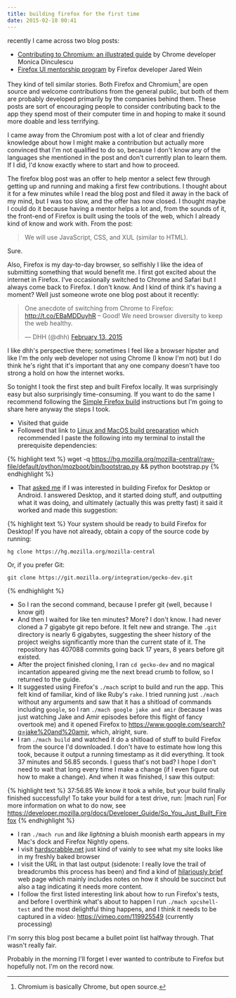 ```yaml
---
title: building firefox for the first time
date: 2015-02-18 00:41
---
```


recently I came across two blog posts:

* [Contributing to Chromium: an illustrated guide][1] by Chrome developer Monica Dinculescu
* [Firefox UI mentorship program][2] by Firefox developer Jared Wein

[1]: http://meowni.ca/posts/chromium-101/
[2]: https://msujaws.wordpress.com/2015/02/11/firefox-ui-mentorship-program/

They kind of tell similar stories. Both Firefox and Chromium[^1] are open
source and welcome contributions from the general public, but both of them are
probably developed primarily by the companies behind them. These posts are sort
of encouraging people to consider contributing back to the app they spend most
of their computer time in and hoping to make it sound more doable and less
terrifying.

[^1]: Chromium is basically Chrome, but open source.

I came away from the Chromium post with a lot of clear and friendly knowledge
about how I might make a contribution but actually more convinced that I'm not
qualified to do so, because I don't know any of the languages she mentioned in
the post and don't currently plan to learn them. If I did, I'd know exactly
where to start and how to proceed.

The firefox blog post was an offer to help mentor a select few through getting
up and running and making a first few contributions. I thought about it for a
few minutes while I read the blog post and filed it away in the back of my mind,
but I was too slow, and the offer has now closed. I thought maybe I could do it
because having a mentor helps a lot and, from the sounds of it, the front-end of
Firefox is built using the tools of the web, which I already kind of know and
work with. From the post:

> We will use JavaScript, CSS, and XUL (similar to HTML).

Sure.

Also, Firefox is my day-to-day browser, so selfishly I like the idea of
submitting something that would benefit me. I first got excited about the
internet in Firefox. I've occasionally switched to Chrome and Safari but I
always come back to Firefox. I don't know. And I kind of think it's having a
moment? Well just someone wrote one blog post about it recently:

<blockquote class="twitter-tweet" data-cards="hidden" lang="en"><p>One anecdote
of switching from Chrome to Firefox: <a
href="http://t.co/EBaMDDuyhR">http://t.co/EBaMDDuyhR</a> – Good! We need browser
diversity to keep the web healthy.</p>&mdash; DHH (@dhh) <a
href="https://twitter.com/dhh/status/566319232346890240">February 13,
2015</a></blockquote>

I like dhh's perspective there; sometimes I feel like a browser hipster and like
I'm the only web developer not using Chrome (I know I'm not) but I do think he's
right that it's important that any one company doesn't have too strong a hold on
how the internet works.

So tonight I took the first step and built Firefox locally. It was surprisingly
easy but also surprisingly time-consuming. If you want to do the same I
recommend following the [Simple Firefox build][3] instructions but I'm going to
share here anyway the steps I took.

[3]: https://developer.mozilla.org/en-US/docs/Simple_Firefox_build

* Visited that guide
* Followed that link to [Linux and MacOS build preparation][4] which recommended
  I paste the following into my terminal to install the prerequisite
  dependencies:

{% highlight text %}
wget -q https://hg.mozilla.org/mozilla-central/raw-file/default/python/mozboot/bin/bootstrap.py && python bootstrap.py
{% endhighlight %}

* That [asked me][5] if I was interested in building Firefox for Desktop or
  Android. I answered Desktop, and it started doing stuff, and outputting what
  it was doing, and ultimately (actually this was pretty fast) it said it worked
  and made this suggestion:

{% highlight text %}
Your system should be ready to build Firefox for Desktop! If you have not already,
obtain a copy of the source code by running:

    hg clone https://hg.mozilla.org/mozilla-central

Or, if you prefer Git:

    git clone https://git.mozilla.org/integration/gecko-dev.git
{% endhighlight %}

* So I ran the second command, because I prefer git (well, because I know git)
* And then I waited for like ten minutes? More? I don't know. I had never cloned
  a 7 gigabyte git repo before. It felt new and strange. The `.git` directory is
  nearly 6 gigabytes, suggesting the sheer history of the project weighs
  significantly more than the current state of it. The repository has 407088
  commits going back 17 years, 8 years before git existed.
* After the project finished cloning, I ran `cd gecko-dev` and no magical
  incantation appeared giving me the next bread crumb to follow, so I returned
  to the guide.
* It suggested using Firefox's `./mach` script to build and run the app. This
  felt kind of familiar, kind of like Ruby's `rake`. I tried running just
  `./mach` without any arguments and saw that it has a shitload of commands
  including `google`, so I ran `./mach google jake and amir` (because I was just
  watching Jake and Amir episodes before this flight of fancy overtook me) and
  it opened Firefox to <https://www.google.com/search?q=jake%20and%20amir>,
  which, alright, sure.
* I ran `./mach build` and watched it do a shitload of stuff to build Firefox
  from the source I'd downloaded. I don't have to estimate how long this took,
  because it output a running timestamp as it did everything. It took 37
  minutes and 56.85 seconds. I guess that's not bad? I hope I don't need to wait
  that long every time I make a change (if I even figure out how to make a
  change). And when it was finished, I saw this output:

{% highlight text %}
37:56.85 We know it took a while, but your build finally finished successfully!
To take your build for a test drive, run: |mach run|
For more information on what to do now, see https://developer.mozilla.org/docs/Developer_Guide/So_You_Just_Built_Firefox
{% endhighlight %}

* I ran `./mach run` and *like lightning* a bluish moonish earth appears in my
  Mac's dock and Firefox Nightly opens.
* I visit [hardscrabble.net][7] just kind of vainly to see what my site looks
  like in my freshly baked browser
* I visit the URL in that last output (sidenote: I really love the trail of
  breadcrumbs this process has been) and find a kind of [hilariously brief][8]
  web page which mainly includes notes on how it should be succinct but also a
  tag indicating it needs more content.
* I follow the first listed interesting link about how to run Firefox's tests,
  and before I overthink what's about to happen I run `./mach xpcshell-test` and
  the most delightful thing happens, and I think it needs to be captured in a
  video: <https://vimeo.com/119925549> (currently processing)

[4]: https://developer.mozilla.org/en-US/docs/Simple_Firefox_build/Linux_and_MacOS_build_preparation
[5]: https://twitter.com/maxjacobson/status/567890227693494272
[6]: http://www.hardscrabble.net/2014/mac-upgrades/
[7]: http://www.hardscrabble.net
[8]: https://developer.mozilla.org/en-US/docs/Mozilla/Developer_guide/So_you_just_built_Firefox

I'm sorry this blog post became a bullet point list halfway through. That wasn't
really fair.

Probably in the morning I'll forget I ever wanted to contribute to Firefox but
hopefully not. I'm on the record now.
